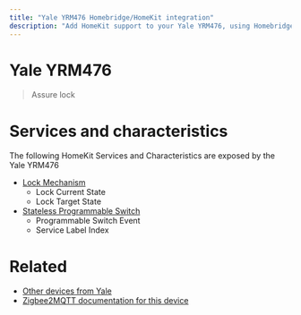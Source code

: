 ```yaml
---
title: "Yale YRM476 Homebridge/HomeKit integration"
description: "Add HomeKit support to your Yale YRM476, using Homebridge, Zigbee2MQTT and homebridge-z2m."
---
```

<!---
This file has been GENERATED using src/docgen/docgen.ts
DO NOT EDIT THIS FILE MANUALLY!
-->
# Yale YRM476
> Assure lock


# Services and characteristics
The following HomeKit Services and Characteristics are exposed by
the Yale YRM476

* [Lock Mechanism](../../lock.md)
  * Lock Current State
  * Lock Target State
* [Stateless Programmable Switch](../../action.md)
  * Programmable Switch Event
  * Service Label Index


# Related
* [Other devices from Yale](../index.md#yale)
* [Zigbee2MQTT documentation for this device](https://www.zigbee2mqtt.io/devices/YRM476.html)